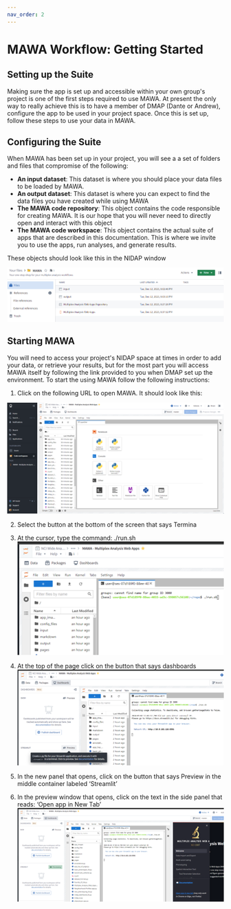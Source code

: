 ```yaml
---
nav_order: 2
---
```


# MAWA Workflow: Getting Started
## Setting up the Suite
Making sure the app is set up and accessible within your own group's project is one of the first steps required to use MAWA. At present the only way to really achieve this is to have a member of DMAP (Dante or Andrew), configure the app to be used in your project space. Once this is set up, follow these steps to use your data in MAWA.
## Configuring the Suite
When MAWA has been set up in your project, you will see a a set of folders and files that compromise of the following:
* **An input dataset**: This dataset is where you should place your data files to be loaded by MAWA. 
* **An output dataset**: This dataset is where you can expect to find the data files you have created while using MAWA
* **The MAWA code repository**: This object contains the code responsible for creating MAWA. It is our hope that you will never need to directly open and interact with this object
* **The MAWA code workspace**: This object contains the actual suite of apps that are  described in this documentation. This is where we invite you to use the apps, run analyses, and generate results.

These objects should look like this in the NIDAP window

![](./assets/images/NIDAP_folder_inclusions.png)

## Starting MAWA

You will need to access your project's NIDAP space at times in order to add your data, or retrieve your results, but for the most part you will access MAWA itself by following the link provided to you when DMAP set up the environment. To start the using MAWA follow the following instructions:
 
1. Click on the following URL to open MAWA. It should look like this: 

![](./assets/images/Code_Workspace_main.png)

2. Select the button at the bottom of the screen that says Termina

3. At the cursor, type the command: ./run.sh
![](./assets/images/Code_Workspace_terminal.png)

4. At the top of the page click on the button that says dashboards
![](./assets/images/Code_Workspace_preview.png)

5. In the new panel that opens, click on the button that says Preview in the middle container labeled ‘Streamlit’

6. In the preview window that opens, click on the text in the side panel that reads: ‘Open app in New Tab’
![](./assets/images/Code_Workspace_newtab.png)